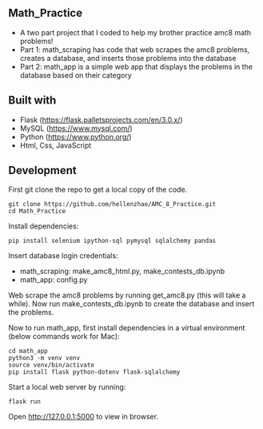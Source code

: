 ## Math_Practice

- A two part project that I coded to help my brother practice amc8 math problems!
- Part 1: math_scraping has code that web scrapes the amc8 problems, creates a database, and inserts those problems into the database
- Part 2: math_app is a simple web app that displays the problems in the database based on their category


## Built with

- Flask (https://flask.palletsprojects.com/en/3.0.x/)
- MySQL (https://www.mysql.com/)
- Python (https://www.python.org/)
- Html, Css, JavaScript


## Development

First git clone the repo to get a local copy of the code.
```
git clone https://github.com/hellenzhao/AMC_8_Practice.git
cd Math_Practice
```

Install dependencies:
```
pip install selenium ipython-sql pymysql sqlalchemy pandas
```

Insert database login credentials:
* math_scraping: make_amc8_html.py, make_contests_db.ipynb
* math_app: config.py


Web scrape the amc8 problems by running get_amc8.py (this will take a while). Now run make_contests_db.ipynb to create the database and insert the problems.


Now to run math_app, first install dependencies in a virtual environment (below commands work for Mac):
```
cd math_app
python3 -m venv venv
source venv/bin/activate
pip install flask python-dotenv flask-sqlalchemy
```

Start a local web server by running:
```
flask run
```

Open http://127.0.0.1:5000 to view in browser.
